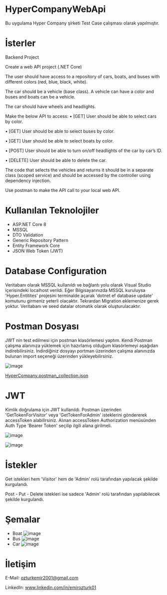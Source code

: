 # HyperCompanyWebApi
Bu uygulama Hyper Company şirketi Test Case çalışması olarak yapılmıştır.
# İsterler
Backend Project

Create a web API project (.NET Core)

The user should have access to a repository of cars, boats, and buses with different colors (red, blue, black, white). 

The car should be a vehicle (base class). A vehicle can have a color and buses and boats can be a vehicle. 

The car should have wheels and headlights. 

Make the below API to access:
• [GET] User should be able to select cars by color.

• [GET] User should be able to select buses by color.

• [GET] User should be able to select boats by color.

• [POST] User should be able to turn on/off headlights of the car by car’s ID.

• [DELETE] User should be able to delete the car. 

The code that selects the vehicles and returns it should be in a separate class (scoped service) and should be accessed by the controller using dependency injection. 

Use postman to make the API call to your local web API. 

# Kullanılan Teknolojiler
- ASP.NET Core 8
- MSSQL
- DTO Validation
- Generic Repository Pattern
- Entity Framework Core
- JSON Web Token (JWT)

# Database Configuration
Veritabanı olarak MSSQL kullanıldı ve bağlantı yolu olarak Visual Studio içerisindeki localhost verildi. Eğer Bilgisayarınızda MSSQL kuruluysa 'Hyper.Entitites' projesini terminalde açarak 'dotnet ef database update' komutunu girmeniz yeterli olacaktır. Tekrardan Migration eklemenize gerek yoktur. Veritabanı ve seed datalar otomatik olarak oluşturulacaktır.

# Postman Dosyası
JWT nin test edilmesi için postman klasörlemesi yaptım. Kendi Postman çalışma alanınıza yüklemek için hazırlamış olduğum klasörlemeyi aşağıdan indirebilirsiniz. İndirdiğiniz dosyayı portman üzerinden çalışma alanınızda bulunan import seçeneği üzerinden yükleyebilirsiniz.

![image](https://github.com/user-attachments/assets/048614cd-27a6-4fe4-9ab1-1e4433738273)

[HyperCompany.postman_collection.json](https://github.com/user-attachments/files/16831215/HyperCompany.postman_collection.json)

# JWT
Kimlik doğrulama için JWT kullanıldı. Postman üzerinden 'GetTokenForVisitor' veya 'GetTokenForAdmin' isteklerini göndererek accessToken alabilirsiniz. Alınan accessToken Authorization menüsünden Auth Type 'Bearer Token' seçilip ilgili alana girilmeli.

![image](https://github.com/user-attachments/assets/833c9602-5f0a-47c9-a08b-b37c8479fed2)

![image](https://github.com/user-attachments/assets/96363486-78c0-4d81-b639-f79e2cd7a597)

# İstekler
Get istekleri hem 'Visitor' hem de 'Admin' rolü tarafından yapılacak şekilde kurgulandı.

Post - Put - Delete istekleri ise sadece 'Admin' rolü tarafından yapılabilecek şekilde kurgulandı.
# Şemalar
- Boat
   ![image](https://github.com/user-attachments/assets/c0118dff-46ec-4e0c-a174-34d919551a28)
- Bus
  ![image](https://github.com/user-attachments/assets/ced664bb-5446-4dae-b20d-97020f999670)
- Car
  ![image](https://github.com/user-attachments/assets/df2f181d-b8e4-49d2-bd95-d3f98dc4e596)


# İletişim

E-Mail: ozturkemir2001@gmail.com

LinkedIn: www.linkedin.com/in/emirozturk01
